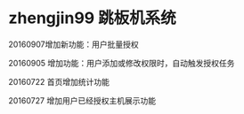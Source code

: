 zhengjin99 跳板机系统
============

20160907增加新功能：用户批量授权

20160905 增加功能：用户添加或修改权限时，自动触发授权任务

20160722 首页增加统计功能

20160727 增加用户已经授权主机展示功能


